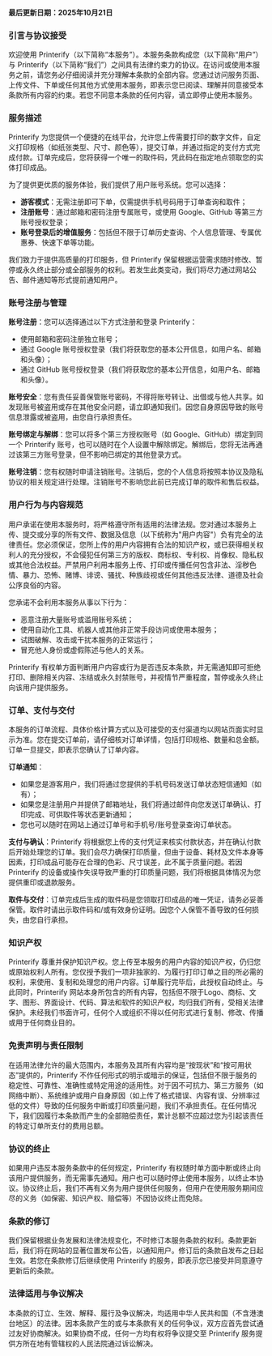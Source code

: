 #### 
**最后更新日期：2025年10月21日**

### 引言与协议接受
欢迎使用 Printerify（以下简称“本服务”）。本服务条款构成您（以下简称“用户”）与 Printerify（以下简称“我们”）之间具有法律约束力的协议。在访问或使用本服务之前，请您务必仔细阅读并充分理解本条款的全部内容。您通过访问服务页面、上传文件、下单或任何其他方式使用本服务，即表示您已阅读、理解并同意接受本条款所有内容的约束。若您不同意本条款的任何内容，请立即停止使用本服务。

### 服务描述
Printerify 为您提供一个便捷的在线平台，允许您上传需要打印的数字文件，自定义打印规格（如纸张类型、尺寸、颜色等），提交订单，并通过指定的支付方式完成付款。订单完成后，您将获得一个唯一的取件码，凭此码在指定地点领取您的实体打印成品。

为了提供更优质的服务体验，我们提供了用户账号系统。您可以选择：
- **游客模式**：无需注册即可下单，仅需提供手机号码用于订单查询和取件；
- **注册账号**：通过邮箱和密码注册专属账号，或使用 Google、GitHub 等第三方账号授权登录；
- **账号登录后的增值服务**：包括但不限于订单历史查询、个人信息管理、专属优惠券、快速下单等功能。

我们致力于提供高质量的打印服务，但 Printerify 保留根据运营需求随时修改、暂停或永久终止部分或全部服务的权利。若发生此类变动，我们将尽力通过网站公告、邮件通知等形式提前通知用户。

### 账号注册与管理
**账号注册**：您可以选择通过以下方式注册和登录 Printerify：
- 使用邮箱和密码注册独立账号；
- 通过 Google 账号授权登录（我们将获取您的基本公开信息，如用户名、邮箱和头像）；
- 通过 GitHub 账号授权登录（我们将获取您的基本公开信息，如用户名、邮箱和头像）。

**账号安全**：您有责任妥善保管账号密码，不得将账号转让、出借或与他人共享。如发现账号被盗用或存在其他安全问题，请立即通知我们。因您自身原因导致的账号信息泄露或被盗用，由您自行承担责任。

**账号绑定与解绑**：您可以将多个第三方授权账号（如 Google、GitHub）绑定到同一个 Printerify 账号，也可以随时在个人设置中解除绑定。解绑后，您将无法再通过该第三方账号登录，但不影响已绑定的其他登录方式。

**账号注销**：您有权随时申请注销账号。注销后，您的个人信息将按照本协议及隐私协议的相关规定进行处理。注销账号不影响您此前已完成订单的取件和售后权益。

### 用户行为与内容规范
用户承诺在使用本服务时，将严格遵守所有适用的法律法规。您对通过本服务上传、提交或分享的所有文件、数据及信息（以下统称为"用户内容"）负有完全的法律责任。您必须保证，您所上传的用户内容拥有合法的知识产权，或已获得相关权利人的充分授权，不会侵犯任何第三方的版权、商标权、专利权、肖像权、隐私权或其他合法权益。严禁用户利用本服务上传、打印或传播任何包含非法、淫秽色情、暴力、恐怖、赌博、诽谤、骚扰、种族歧视或任何其他违反法律、道德及社会公序良俗的内容。

您承诺不会利用本服务从事以下行为：
- 恶意注册大量账号或滥用账号系统；
- 使用自动化工具、机器人或其他非正常手段访问或使用本服务；
- 试图破解、攻击或干扰本服务的正常运行；
- 冒充他人身份或虚假陈述与他人的关系。

Printerify 有权单方面判断用户内容或行为是否违反本条款，并无需通知即可拒绝打印、删除相关内容、冻结或永久封禁账号，并视情节严重程度，暂停或永久终止向该用户提供服务。

### 订单、支付与交付
本服务的订单流程、具体价格计算方式以及可接受的支付渠道均以网站页面实时显示为准。您在提交订单前，请仔细核对订单详情，包括打印规格、数量和总金额。订单一旦提交，即表示您确认了订单内容。

**订单通知**：
- 如果您是游客用户，我们将通过您提供的手机号码发送订单状态短信通知（如有）；
- 如果您是注册用户并提供了邮箱地址，我们将通过邮件向您发送订单确认、打印完成、可供取件等状态更新通知；
- 您也可以随时在网站上通过订单号和手机号/账号登录查询订单状态。

**支付与确认**：Printerify 将根据您上传的支付凭证来核实付款状态，并在确认付款后开始处理您的订单。我们会尽力确保打印质量，但由于设备、耗材及文件本身等因素，打印成品可能存在合理的色彩、尺寸误差，此不属于质量问题。若因 Printerify 的设备或操作失误导致严重的打印质量问题，我们将根据具体情况为您提供重印或退款服务。

**取件与交付**：订单完成后生成的取件码是您领取打印成品的唯一凭证，请务必妥善保管。取件时请出示取件码和/或有效身份证明。因您个人保管不善导致的任何损失，由您自行承担。

### 知识产权
Printerify 尊重并保护知识产权。您上传至本服务的用户内容的知识产权，仍归您或原始权利人所有。您仅授予我们一项非独家的、为履行打印订单之目的所必需的权利，来使用、复制和处理您的用户内容。订单履行完毕后，此授权自动终止。与此同时，Printerify 网站本身所包含的所有内容，包括但不限于Logo、商标、文字、图形、界面设计、代码、算法和软件的知识产权，均归我们所有，受相关法律保护。未经我们书面许可，任何个人或组织不得以任何形式进行复制、修改、传播或用于任何商业目的。

### 免责声明与责任限制
在适用法律允许的最大范围内，本服务及其所有内容均是“按现状”和“按可用状态”提供的，Printerify 不作任何形式的明示或暗示的保证，包括但不限于服务的稳定性、可靠性、准确性或特定用途的适用性。对于因不可抗力、第三方服务（如网络中断）、系统维护或用户自身原因（如上传了格式错误、内容有误、分辨率过低的文件）导致的任何服务中断或打印质量问题，我们不承担责任。在任何情况下，我们因履行本条款而产生的全部赔偿责任，累计总额不应超过您为引起该责任的特定订单所支付的费用总额。

### 协议的终止
如果用户违反本服务条款中的任何规定，Printerify 有权随时单方面中断或终止向该用户提供服务，而无需事先通知。用户也可以随时停止使用本服务，以终止本协议。协议终止后，我们不再有义务为用户提供任何服务，但用户在使用服务期间应尽的义务（如保密、知识产权、赔偿等）不因协议终止而免除。

### 条款的修订
我们保留根据业务发展和法律法规变化，不时修订本服务条款的权利。条款更新后，我们将在网站的显著位置发布公告，以通知用户。修订后的条款自发布之日起生效。若您在条款修订后继续使用 Printerify 的服务，即表示您已接受并同意遵守更新后的条款。

### 法律适用与争议解决
本条款的订立、生效、解释、履行及争议解决，均适用中华人民共和国（不含港澳台地区）的法律。因本条款产生的或与本条款有关的任何争议，双方应首先尝试通过友好协商解决。如果协商不成，任何一方均有权将争议提交至 Printerify 服务提供方所在地有管辖权的人民法院通过诉讼解决。